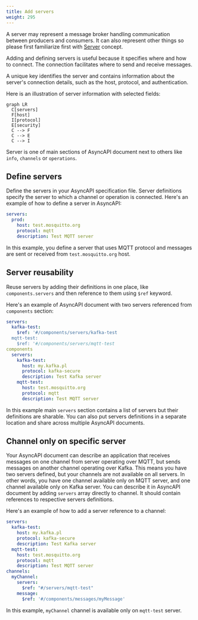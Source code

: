 ```yaml
---
title: Add servers
weight: 295
---
```


A server may represent a message broker handling communication between producers and consumers. It can also represent other things so please first familiarize first with [Server](/docs/concepts/server) concept.

Adding and defining servers is useful because it specifies where and how to connect. The connection facilitates where to send and receive messages.

A unique key identifies the server and contains information about the server's connection details, such as the host, protocol, and authentication. 

Here is an illustration of server information with selected fields: 

```mermaid
graph LR
  C[servers]
  F[host]
  I[protocol]
  E[security]
  C --> F
  C --> E
  C --> I
```

Server is one of main sections of AsyncAPI document next to others like `info`, `channels` or `operations`.

## Define servers

Define the servers in your AsyncAPI specification file. Server definitions specify the server to which a channel or operation is connected. Here's an example of how to define a server in AsyncAPI:

```yaml
servers:
  prod:
    host: test.mosquitto.org
    protocol: mqtt
    description: Test MQTT server
```

In this example, you define a server that uses MQTT protocol and messages are sent or received from `test.mosquitto.org` host.

## Server reusability

Reuse servers by adding their definitions in one place, like `components.servers` and then reference to them using `$ref` keyword.

Here's an example of AsyncAPI document with two servers referenced from `components` section:
```yaml
servers:
  kafka-test:
    $ref: '#/components/servers/kafka-test
  mqtt-test:
    $ref: '#/components/servers/mqtt-test
components
  servers:
    kafka-test:
      host: my.kafka.pl
      protocol: kafka-secure
      description: Test Kafka server
    mqtt-test:
      host: test.mosquitto.org
      protocol: mqtt
      description: Test MQTT server
```

In this example main `servers` section contains a list of servers but their definitions are sharable. You can also put servers definitions in a separate location and share across multiple AsyncAPI documents.

## Channel only on specific server

Your AsyncAPI document can describe an application that receives messages on one channel from server operating over MQTT, but sends messages on another channel operating over Kafka. This means you have two servers defined, but your channels are not available on all servers. In other words, you have one channel available only on MQTT server, and one channel available only on Kafka server. You can describe it in AsyncAPI document by adding `servers` array directly to channel. It should contain references to respective servers definitions.

Here's an example of how to add a server reference to a channel:

```yaml
servers:
  kafka-test:
    host: my.kafka.pl
    protocol: kafka-secure
    description: Test Kafka server
  mqtt-test:
    host: test.mosquitto.org
    protocol: mqtt
    description: Test MQTT server
channels:
  myChannel:
    servers:
      $ref: "#/servers/mqtt-test"
    message:
      $ref: '#/components/messages/myMessage'
```

In this example, `myChannel` channel is available only on `mqtt-test` server.
